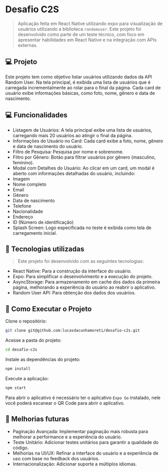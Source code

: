 # Desafio C2S
> Aplicação feita em React Native utilizando expo para visualização de usuários utilizando a biblioteca `randomuser`.
> Este projeto foi desenvolvido como parte de um teste técnico, com foco em apresentar habilidades em React Native e na integração com APIs externas.
> 
## 💻 Projeto

Este projeto tem como objetivo listar usuários utilizando dados da API Random User. Na tela principal, é exibida uma lista de usuários que é carregada incrementalmente ao rolar para o final da página. Cada card de usuário exibe informações básicas, como foto, nome, gênero e data de nascimento.

## 💻 Funcionalidades

- Listagem de Usuários: A tela principal exibe uma lista de usuários, carregando mais 20 usuários ao atingir o final da página.
- Informações do Usuário no Card: Cada card exibe a foto, nome, gênero e data de nascimento do usuário.
- Filtro de Pesquisa: Pesquisa por nome e sobrenome.
- Filtro por Gênero: Botão para filtrar usuários por gênero (masculino, feminino).
- Modal com Detalhes do Usuário: Ao clicar em um card, um modal é aberto com informações detalhadas do usuário, incluindo:
- Imagem
- Nome completo
- Email
- Gênero
- Data de nascimento
- Telefone
- Nacionalidade
- Endereço
- ID (Número de identificação)
- Splash Screen: Logo especificada no teste é exibida como tela de carregamento inicial.

## 🚀 Tecnologias utilizadas
> Este projeto foi desenvolvido com as seguintes tecnologias:

- React Native: Para a construção da interface do usuário.
- Expo: Para simplificar o desenvolvimento e a execução do projeto.
- AsyncStorage: Para armazenamento em cache dos dados da primeira página, melhorando a experiência do usuário ao reabrir o aplicativo.
- Random User API: Para obtenção dos dados dos usuários.

## 📌 Como Executar o Projeto

Clone o repositório:
```bash
git clone git@github.com:lucasdacunhamoreti/desafio-c2s.git
```

Acesse a pasta do projeto:
```bash
cd desafio-c2s
```

Instale as dependências do projeto:
```bash
npm install
```

Execute a aplicação:
```bash
npm start
```

Para abrir o aplicativo é necessário ter o aplicativo `Expo Go` instalado, nele você poderá escanear o QR Code para abrir o aplicativo.

## 📌 Melhorias futuras

- Paginação Avançada: Implementar paginação mais robusta para melhorar a performance e a experiência do usuário.
- Teste Unitário: Adicionar testes unitários para garantir a qualidade do código.
- Melhorias na UI/UX: Refinar a interface do usuário e a experiência de uso com base no feedback dos usuários.
- Internacionalização: Adicionar suporte a múltiplos idiomas.

